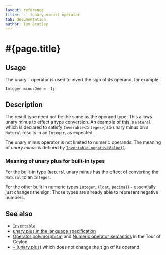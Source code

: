 ```yaml
---
layout: reference
title: `-` (unary minus) operator
tab: documentation
author: Tom Bentley
---
```


# #{page.title}

## Usage 

The unary `-` operator is used to invert the sign of
its operand, for example:

<!-- lang: ceylon -->

    Integer minusOne = -1;

## Description

The result type need not be the same as the operand type. This 
allows unary minus to effect a type conversion. 
An example of this is `Natural` which is declared to satisfy 
`Inverable<Integer>`, so unary minus on a `Natural` results in an `Integer`, as
expected.

The unary minus operator is not limited to numeric 
operands. The meaning of *unary minus* is defined by 
[`Invertable.negativeValue()`](../../ceylon.language/Invertable).

### Meaning of unary plus for built-in types

For the built-in type ([`Natural`](../../ceylon.language/Natural) unary minus
has the effect of converting the `Natural` to an `Integer`.

For the other built in numeric types
[`Integer`](../../ceylon.language/Integer),
[`Float`](../../ceylon.language/Float),
[`Decimal`](../../ceylon.language/Decimal)) `-` 
essentially just changes the sign: Those types are already able to represent 
negative numbers.

## See also

* [`Invertable`](../../ceylon.language/Invertable)
* [unary plus in the language specification](#{site.urls.spec}#arithmetic)
* [Operator polymorphism](/documentation/tour/language-module/#operator_polymorphism) 
  and 
  [Numeric operator semantics](/documentation/tour/language-module/#numeric_operator_semantics) 
  in the Tour of Ceylon
* [`+` (unary plus)](../unary_plus) which does not change the sign of its 
  operand

